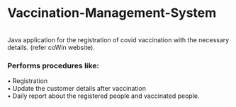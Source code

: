 # Vaccination-Management-System

<br> Java application for the registration of covid vaccination with the necessary details. (refer coWin website).

<h3>Performs procedures like:</h3>
•	Registration
<br>•	Update the customer details after vaccination
<br>•	Daily report about the registered people and vaccinated people.
